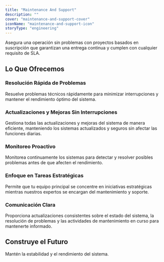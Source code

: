 ```yaml
---
title: "Maintenance And Support"
description: ""
cover: "maintenance-and-support-cover"
iconName: "maintenance-and-support-icon"
storyType: "engineering"
---
```


Asegura una operación sin problemas con proyectos basados en suscripción que garantizan una entrega continua y cumplen con cualquier requisito de SLA.

## Lo Que Ofrecemos

### Resolución Rápida de Problemas

Resuelve problemas técnicos rápidamente para minimizar interrupciones y mantener el rendimiento óptimo del sistema.

### Actualizaciones y Mejoras Sin Interrupciones

Gestiona todas las actualizaciones y mejoras del sistema de manera eficiente, manteniendo los sistemas actualizados y seguros sin afectar las funciones diarias.

### Monitoreo Proactivo

Monitorea continuamente los sistemas para detectar y resolver posibles problemas antes de que afecten el rendimiento.

### Enfoque en Tareas Estratégicas

Permite que tu equipo principal se concentre en iniciativas estratégicas mientras nuestros expertos se encargan del mantenimiento y soporte.

### Comunicación Clara

Proporciona actualizaciones consistentes sobre el estado del sistema, la resolución de problemas y las actividades de mantenimiento en curso para mantenerte informado.

## Construye el Futuro

Mantén la estabilidad y el rendimiento del sistema.
